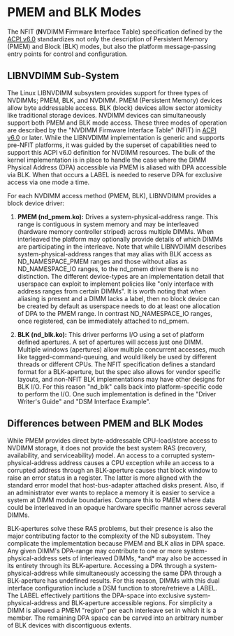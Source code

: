 # PMEM and BLK Modes

The NFIT \(**N**VDIMM **F**irmware **I**nterface **T**able\) specification defined by the [ACPI v6.0](http://www.uefi.org/sites/default/files/resources/ACPI_6_0_Errata_A.PDF) standardizes not only the description of Persistent Memory \(PMEM\) and Block \(BLK\) modes, but also the platform message-passing entry points for control and configuration.

## LIBNVDIMM Sub-System

The Linux LIBNVDIMM subsystem provides support for three types of NVDIMMs; PMEM, BLK, and NVDIMM.  PMEM \(Persistent Memory\) devices allow byte addressable access.  BLK \(block\) devices allow sector atomicity like traditional storage devices.  NVDIMM devices can simultaneously support both PMEM and BLK mode access.  These three modes of operation are described by the "NVDIMM Firmware Interface Table" \(NFIT\) in [ACPI v6.0](http://www.uefi.org/sites/default/files/resources/ACPI_6_0_Errata_A.PDF) or later.  While the LIBNVDIMM implementation is generic and supports pre-NFIT platforms, it was guided by the superset of capabilities need to support this ACPI v6.0 definition for NVDIMM resources.  The bulk of the kernel implementation is in place to handle the case where the DIMM Physical Address \(DPA\) accessible via PMEM is aliased with DPA accessible via BLK.  When that occurs a LABEL is needed to reserve DPA for exclusive access via one mode a time.

For each NVDIMM access method \(PMEM, BLK\), LIBNVDIMM provides a block device driver:

1. **PMEM \(nd\_pmem.ko\):** Drives a system-physical-address range.  This range is contiguous in system memory and may be interleaved \(hardware    memory controller striped\) across multiple DIMMs.  When interleaved the    platform may optionally provide details of which DIMMs are participating   in the interleave.     Note that while LIBNVDIMM describes system-physical-address ranges that may    alias with BLK access as ND\_NAMESPACE\_PMEM ranges and those without    alias as ND\_NAMESPACE\_IO ranges, to the nd\_pmem driver there is no    distinction.  The different device-types are an implementation detail    that userspace can exploit to implement policies like "only interface    with address ranges from certain DIMMs".  It is worth noting that when    aliasing is present and a DIMM lacks a label, then no block device can    be created by default as userspace needs to do at least one allocation    of DPA to the PMEM range.  In contrast ND\_NAMESPACE\_IO ranges, once    registered, can be immediately attached to nd\_pmem. 
2. **BLK \(nd\_blk.ko\):** This driver performs I/O using a set of platform    defined apertures.  A set of apertures will access just one DIMM.    Multiple windows \(apertures\) allow multiple concurrent accesses, much like    tagged-command-queuing, and would likely be used by different threads or    different CPUs.     The NFIT specification defines a standard format for a BLK-aperture, but    the spec also allows for vendor specific layouts, and non-NFIT BLK    implementations may have other designs for BLK I/O.  For this reason    "nd\_blk" calls back into platform-specific code to perform the I/O.    One such implementation is defined in the "Driver Writer's Guide" and "DSM    Interface Example".

## Differences between PMEM and BLK Modes

While PMEM provides direct byte-addressable CPU-load/store access to NVDIMM storage, it does not provide the best system RAS \(recovery, availability, and serviceability\) model.  An access to a corrupted system-physical-address address causes a CPU exception while an access to a corrupted address through an BLK-aperture causes that block window to raise an error status in a register.  The latter is more aligned with the standard error model that host-bus-adapter attached disks present. Also, if an administrator ever wants to replace a memory it is easier to service a system at DIMM module boundaries.  Compare this to PMEM where data could be interleaved in an opaque hardware specific manner across several DIMMs.

BLK-apertures solve these RAS problems, but their presence is also the major contributing factor to the complexity of the ND subsystem.  They complicate the implementation because PMEM and BLK alias in DPA space. Any given DIMM's DPA-range may contribute to one or more system-physical-address sets of interleaved DIMMs, \*and\* may also be accessed in its entirety through its BLK-aperture.  Accessing a DPA through a system-physical-address while simultaneously accessing the same DPA through a BLK-aperture has undefined results.  For this reason, DIMMs with this dual interface configuration include a DSM function to store/retrieve a LABEL.  The LABEL effectively partitions the DPA-space into exclusive system-physical-address and BLK-aperture accessible regions.  For simplicity a DIMM is allowed a PMEM "region" per each interleave set in which it is a member.  The remaining DPA space can be carved into an arbitrary number of BLK devices with discontiguous extents.

